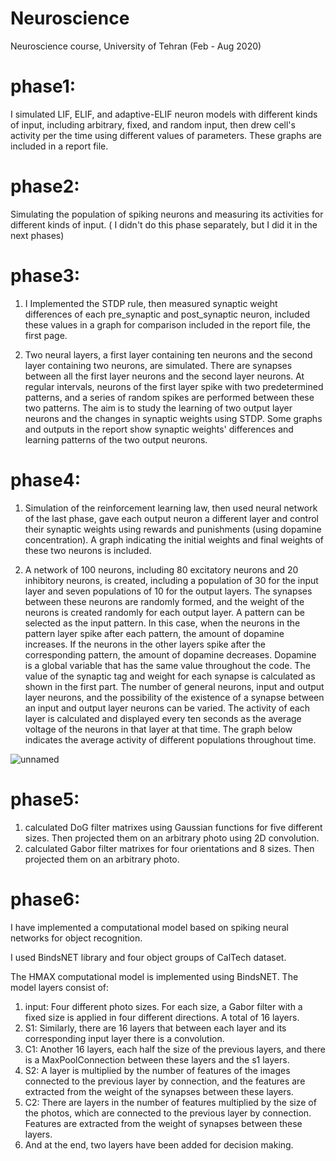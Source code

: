 # Neuroscience
Neuroscience course, University of Tehran  (Feb - Aug 2020)
# phase1:
I simulated LIF, ELIF, and adaptive-ELIF neuron models with different kinds of input, including arbitrary, fixed, and random input, then drew cell's activity per the time using different values of parameters. These graphs are included in a report file.

# phase2:
Simulating the population of spiking neurons and measuring its activities for different kinds of input. ( I didn't do this phase separately, but I did it in the next phases)  
# phase3:
1. I Implemented the STDP rule, then measured synaptic weight differences of each pre_synaptic and post_synaptic neuron, included these values in a graph for comparison included in the report file, the first page.

2. Two neural layers, a first layer containing ten neurons and the second layer containing two neurons, are simulated. There are synapses between all the first layer neurons and the second layer neurons. At regular intervals, neurons of the first layer spike with two predetermined patterns, and a series of random spikes are performed between these two patterns. The aim is to study the learning of two output layer neurons and the changes in synaptic weights using STDP. Some graphs and outputs in the report show synaptic weights' differences and learning patterns of the two output neurons.

# phase4:
1. Simulation of the reinforcement learning law, then used neural network of the last phase, gave each output neuron a different layer and control their synaptic weights using rewards and punishments (using dopamine concentration). A graph indicating the initial weights and final weights of these two neurons is included.

2. A network of 100 neurons, including 80 excitatory neurons and 20 inhibitory neurons, is created, including a population of 30 for the input layer and seven populations of 10 for the output layers. The synapses between these neurons are randomly formed, and the weight of the neurons is created randomly for each output layer. A pattern can be selected as the input pattern. In this case, when the neurons in the pattern layer spike after each pattern, the amount of dopamine increases. If the neurons in the other layers spike after the corresponding pattern, the amount of dopamine decreases. Dopamine is a global variable that has the same value throughout the code. The value of the synaptic tag and weight for each synapse is calculated as shown in the first part. The number of general neurons, input and output layer neurons, and the possibility of the existence of a synapse between an input and output layer neurons can be varied. The activity of each layer is calculated and displayed every ten seconds as the average voltage of the neurons in that layer at that time. The graph below indicates the average activity of different populations throughout time.

![unnamed](https://user-images.githubusercontent.com/47301294/131029550-0d409b88-e588-4390-97ae-ab88fd32153d.png)

# phase5:
1. calculated DoG filter matrixes using Gaussian functions for five different sizes. Then projected them on an arbitrary photo using 2D convolution.
2. calculated Gabor filter matrixes for four orientations and 8 sizes. Then projected them on an arbitrary photo.

# phase6:
I have implemented a computational model based on spiking neural networks for object recognition.

I used BindsNET library and four object groups of CalTech dataset.

The HMAX computational model is implemented using BindsNET.
The model layers consist of:
1. input:
Four different photo sizes. For each size, a Gabor filter with a fixed size is applied in four different directions. A total of 16 layers.
2. S1:
Similarly, there are 16 layers that between each layer and its corresponding input layer there is a convolution.
3. C1:
Another 16 layers, each half the size of the previous layers, and there is a MaxPoolConnection between these layers and the s1 layers.
4. S2:
A layer is multiplied by the number of features of the images connected to the previous layer by connection, and the features are extracted from the weight of the synapses between these layers.
5. C2:
There are layers in the number of features multiplied by the size of the photos, which are connected to the previous layer by connection. Features are extracted from the weight of synapses between these layers.
6. And at the end, two layers have been added for decision making.

